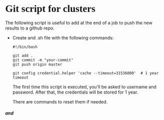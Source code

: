 ## <span style="font-family:fantasy; font-size:1.5em;">Git script for clusters</span>
The following script is useful to add at the end of a job to push the new results to a github repo.


- Create and .sh file with the following commands:
  ```
  #!/bin/bash

  git add .
  git commit -m "your-commit"
  git push origin master

  git config credential.helper 'cache --timeout=31536000'  # 1 year timeout

  ```
  The first time this script is executed, you'll be asked to username and password.
  After that, the credentials will be stored for 1 year.
  
  There are commands to reset them if needed.

##### and
